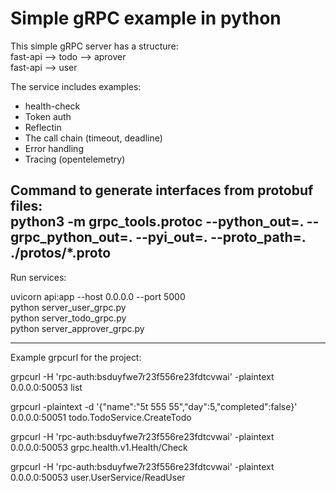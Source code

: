 # Simple gRPC example in python

This simple gRPC server has a structure:  
fast-api --> todo --> aprover   
fast-api --> user  

The service includes examples:
- health-check
- Token auth
- Reflectin
- The call chain (timeout, deadline)
- Error handling
- Tracing (opentelemetry)




Command to generate interfaces from protobuf files:  
python3 -m grpc_tools.protoc --python_out=. --grpc_python_out=. --pyi_out=. --proto_path=. ./protos/*.proto  
---
Run services:

uvicorn api:app --host 0.0.0.0 --port 5000  
python server_user_grpc.py  
python server_todo_grpc.py  
python server_approver_grpc.py  

---
Example grpcurl for the project: 

grpcurl  -H 'rpc-auth:bsduyfwe7r23f556re23fdtcvwai' -plaintext 0.0.0.0:50053 list  

grpcurl -plaintext -d '{"name":"5t 555 55","day":5,"completed":false}' 0.0.0.0:50051 todo.TodoService.CreateTodo  

grpcurl  -H 'rpc-auth:bsduyfwe7r23f556re23fdtcvwai' -plaintext 0.0.0.0:50053 grpc.health.v1.Health/Check  

grpcurl  -H 'rpc-auth:bsduyfwe7r23f556re23fdtcvwai' -plaintext 0.0.0.0:50053 user.UserService/ReadUser  
